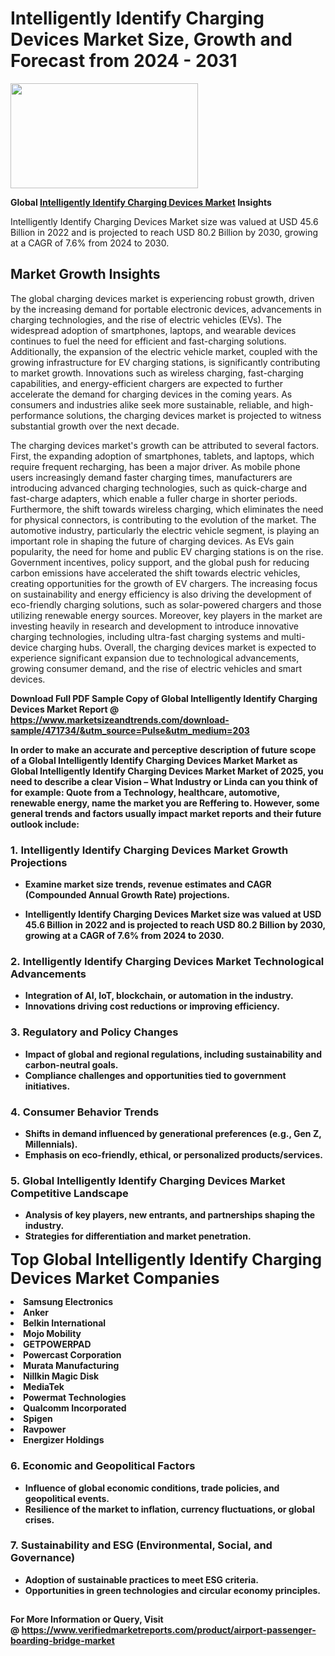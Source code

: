 <H1>Intelligently Identify Charging Devices Market Size, Growth and Forecast from 2024 - 2031</H1><img class="aligncenter size-medium wp-image-584254" src="https://thirdeyenews.in/wp-content/uploads/2024/09/Global-Market-Research-300x168.jpeg" alt="" width="300" height="168" /><p><strong>Global&nbsp;<a href="https://www.marketsizeandtrends.com/download-sample/471734/&amp;utm_source=Pulse&amp;utm_medium=203">Intelligently Identify Charging Devices Market</a> Insights</strong></p><p>Intelligently Identify Charging Devices Market size was valued at USD 45.6 Billion in 2022 and is projected to reach USD 80.2 Billion by 2030, growing at a CAGR of 7.6% from 2024 to 2030.</p><p><h2>Market Growth Insights</h2> <p>The global charging devices market is experiencing robust growth, driven by the increasing demand for portable electronic devices, advancements in charging technologies, and the rise of electric vehicles (EVs). The widespread adoption of smartphones, laptops, and wearable devices continues to fuel the need for efficient and fast-charging solutions. Additionally, the expansion of the electric vehicle market, coupled with the growing infrastructure for EV charging stations, is significantly contributing to market growth. Innovations such as wireless charging, fast-charging capabilities, and energy-efficient chargers are expected to further accelerate the demand for charging devices in the coming years. As consumers and industries alike seek more sustainable, reliable, and high-performance solutions, the charging devices market is projected to witness substantial growth over the next decade.</p> <p><strong></strong></p> <p>The charging devices market's growth can be attributed to several factors. First, the expanding adoption of smartphones, tablets, and laptops, which require frequent recharging, has been a major driver. As mobile phone users increasingly demand faster charging times, manufacturers are introducing advanced charging technologies, such as quick-charge and fast-charge adapters, which enable a fuller charge in shorter periods. Furthermore, the shift towards wireless charging, which eliminates the need for physical connectors, is contributing to the evolution of the market. The automotive industry, particularly the electric vehicle segment, is playing an important role in shaping the future of charging devices. As EVs gain popularity, the need for home and public EV charging stations is on the rise. Government incentives, policy support, and the global push for reducing carbon emissions have accelerated the shift towards electric vehicles, creating opportunities for the growth of EV chargers. The increasing focus on sustainability and energy efficiency is also driving the development of eco-friendly charging solutions, such as solar-powered chargers and those utilizing renewable energy sources. Moreover, key players in the market are investing heavily in research and development to introduce innovative charging technologies, including ultra-fast charging systems and multi-device charging hubs. Overall, the charging devices market is expected to experience significant expansion due to technological advancements, growing consumer demand, and the rise of electric vehicles and smart devices.</p> <p><strong></p><p><span class=""><strong>Download Full PDF Sample Copy of Global Intelligently Identify Charging Devices Market Report</strong> @ <a href="https://www.marketsizeandtrends.com/download-sample/471734/&amp;utm_source=Pulse&amp;utm_medium=203" target="_blank">https://www.marketsizeandtrends.com/download-sample/471734/&amp;utm_source=Pulse&amp;utm_medium=203</a></span></p><p>In order to make an accurate and perceptive description of future scope of a Global&nbsp;Intelligently Identify Charging Devices Market Market as Global&nbsp;Intelligently Identify Charging Devices Market Market of 2025, you need to describe a clear Vision &ndash; What Industry or Linda can you think of for example: Quote from a Technology, healthcare, automotive, renewable energy, name the market you are Reffering to. However, some general trends and factors usually impact market reports and their future outlook include:</p><h3>1.&nbsp;<strong>Intelligently Identify Charging Devices Market Growth Projections</strong></h3><ul><li>Examine market size trends, revenue estimates and CAGR (Compounded Annual Growth Rate) projections.</li><li><p>Intelligently Identify Charging Devices Market size was valued at USD 45.6 Billion in 2022 and is projected to reach USD 80.2 Billion by 2030, growing at a CAGR of 7.6% from 2024 to 2030.</p></li></ul><h3>2.&nbsp;<strong>Intelligently Identify Charging Devices Market Technological Advancements</strong></h3><ul><li>Integration of AI, IoT, blockchain, or automation in the industry.</li><li>Innovations driving cost reductions or improving efficiency.</li></ul><h3>3.&nbsp;<strong>Regulatory and Policy Changes</strong></h3><ul><li>Impact of global and regional regulations, including sustainability and carbon-neutral goals.</li><li>Compliance challenges and opportunities tied to government initiatives.</li></ul><h3>4.&nbsp;<strong>Consumer Behavior Trends</strong></h3><ul><li>Shifts in demand influenced by generational preferences (e.g., Gen Z, Millennials).</li><li>Emphasis on eco-friendly, ethical, or personalized products/services.</li></ul><h3>5.&nbsp;<strong>Global Intelligently Identify Charging Devices Market Competitive Landscape</strong></h3><ul><li>Analysis of key players, new entrants, and partnerships shaping the industry.</li><li>Strategies for differentiation and market penetration.</li></ul><p data-pm-slice="1 1 []"><span style="color: inherit; font-family: inherit; font-size: 25px;">Top Global Intelligently Identify Charging Devices Market Companies</span></p><div class="" data-test-id=""><p><li>Samsung Electronics</li><li> Anker</li><li> Belkin International</li><li> Mojo Mobility</li><li> GETPOWERPAD</li><li> Powercast Corporation</li><li> Murata Manufacturing</li><li> Nillkin Magic Disk</li><li> MediaTek</li><li> Powermat Technologies</li><li> Qualcomm Incorporated</li><li> Spigen</li><li> Ravpower</li><li> Energizer Holdings</li></p></div><h3>6.&nbsp;<strong>Economic and Geopolitical Factors</strong></h3><ul><li>Influence of global economic conditions, trade policies, and geopolitical events.</li><li>Resilience of the market to inflation, currency fluctuations, or global crises.</li></ul><h3>7.&nbsp;<strong>Sustainability and ESG (Environmental, Social, and Governance)</strong></h3><ul><li>Adoption of sustainable practices to meet ESG criteria.</li><li>Opportunities in green technologies and circular economy principles.</li></ul><h2><strong style="font-size: 14px;">For More Information or Query, Visit @&nbsp;</strong><a style="background-color: #ffffff; font-size: 14px;" href="https://www.marketsizeandtrends.com/report/intelligently-identify-charging-devices-market/" target="_blank">https://www.verifiedmarketreports.com/product/airport-passenger-boarding-bridge-market</a></h2>
